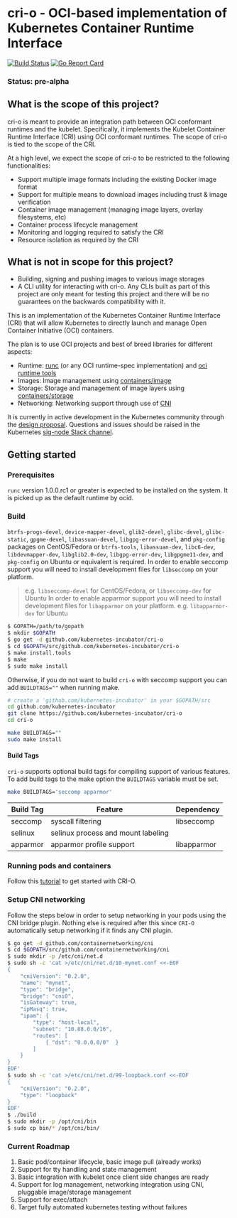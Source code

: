 # cri-o - OCI-based implementation of Kubernetes Container Runtime Interface

[![Build Status](https://img.shields.io/travis/kubernetes-incubator/cri-o.svg?maxAge=2592000&style=flat-square)](https://travis-ci.org/kubernetes-incubator/cri-o)
[![Go Report Card](https://goreportcard.com/badge/github.com/kubernetes-incubator/cri-o?style=flat-square)](https://goreportcard.com/report/github.com/kubernetes-incubator/cri-o)

### Status: pre-alpha

## What is the scope of this project?

cri-o is meant to provide an integration path between OCI conformant runtimes and the kubelet.
Specifically, it implements the Kubelet Container Runtime Interface (CRI) using OCI conformant runtimes.
The scope of cri-o is tied to the scope of the CRI.

At a high level, we expect the scope of cri-o to be restricted to the following functionalities:

* Support multiple image formats including the existing Docker image format
* Support for multiple means to download images including trust & image verification
* Container image management (managing image layers, overlay filesystems, etc)
* Container process lifecycle management
* Monitoring and logging required to satisfy the CRI
* Resource isolation as required by the CRI

## What is not in scope for this project?

* Building, signing and pushing images to various image storages
* A CLI utility for interacting with cri-o. Any CLIs built as part of this project are only meant for testing this project and there will be no guarantees on the backwards compatibility with it.

This is an implementation of the Kubernetes Container Runtime Interface (CRI) that will allow Kubernetes to directly launch and manage Open Container Initiative (OCI) containers.

The plan is to use OCI projects and best of breed libraries for different aspects:
- Runtime: [runc](https://github.com/opencontainers/runc) (or any OCI runtime-spec implementation) and [oci runtime tools](https://github.com/opencontainers/runtime-tools)
- Images: Image management using [containers/image](https://github.com/containers/image)
- Storage: Storage and management of image layers using [containers/storage](https://github.com/containers/storage)
- Networking: Networking support through use of [CNI](https://github.com/containernetworking/cni)

It is currently in active development in the Kubernetes community through the [design proposal](https://github.com/kubernetes/kubernetes/pull/26788).  Questions and issues should be raised in the Kubernetes [sig-node Slack channel](https://kubernetes.slack.com/archives/sig-node).

## Getting started

### Prerequisites
`runc` version 1.0.0.rc1 or greater is expected to be installed on the system. It is picked up as the default runtime by ocid.

### Build

`btrfs-progs-devel`, `device-mapper-devel`, `glib2-devel`, `glibc-devel`, `glibc-static`,  `gpgme-devel`, `libassuan-devel`, `libgpg-error-devel`, and `pkg-config` packages on CentOS/Fedora or `btrfs-tools`, `libassuan-dev`, `libc6-dev`, `libdevmapper-dev`, `libglib2.0-dev`, `libgpg-error-dev`, `libgpgme11-dev`, and `pkg-config` on Ubuntu or equivalent is required.
In order to enable seccomp support you will need to install development files for `libseccomp` on your platform.
> e.g. `libseccomp-devel` for CentOS/Fedora, or `libseccomp-dev` for Ubuntu
In order to enable apparmor support you will need to install development files for `libapparmor` on your platform.
> e.g. `libapparmor-dev` for Ubuntu

```bash
$ GOPATH=/path/to/gopath
$ mkdir $GOPATH
$ go get -d github.com/kubernetes-incubator/cri-o
$ cd $GOPATH/src/github.com/kubernetes-incubator/cri-o
$ make install.tools
$ make
$ sudo make install
```
Otherwise, if you do not want to build `cri-o` with seccomp support you can add `BUILDTAGS=""` when running make.

```bash
# create a 'github.com/kubernetes-incubator' in your $GOPATH/src
cd github.com/kubernetes-incubator
git clone https://github.com/kubernetes-incubator/cri-o
cd cri-o

make BUILDTAGS=""
sudo make install
```

#### Build Tags

`cri-o` supports optional build tags for compiling support of various features.
To add build tags to the make option the `BUILDTAGS` variable must be set.

```bash
make BUILDTAGS='seccomp apparmor'
```

| Build Tag | Feature                            | Dependency  |
|-----------|------------------------------------|-------------|
| seccomp   | syscall filtering                  | libseccomp  |
| selinux   | selinux process and mount labeling | <none>      |
| apparmor  | apparmor profile support           | libapparmor |

### Running pods and containers

Follow this [tutorial](tutorial.md) to get started with CRI-O.

### Setup CNI networking

Follow the steps below in order to setup networking in your pods using the CNI
bridge plugin. Nothing else is required after this since `CRI-O` automatically
setup networking if it finds any CNI plugin.

```sh
$ go get -d github.com/containernetworking/cni
$ cd $GOPATH/src/github.com/containernetworking/cni
$ sudo mkdir -p /etc/cni/net.d
$ sudo sh -c 'cat >/etc/cni/net.d/10-mynet.conf <<-EOF
{
    "cniVersion": "0.2.0",
    "name": "mynet",
    "type": "bridge",
    "bridge": "cni0",
    "isGateway": true,
    "ipMasq": true,
    "ipam": {
        "type": "host-local",
        "subnet": "10.88.0.0/16",
        "routes": [
            { "dst": "0.0.0.0/0"  }
        ]
    }
}
EOF'
$ sudo sh -c 'cat >/etc/cni/net.d/99-loopback.conf <<-EOF
{
    "cniVersion": "0.2.0",
    "type": "loopback"
}
EOF'
$ ./build
$ sudo mkdir -p /opt/cni/bin
$ sudo cp bin/* /opt/cni/bin/
```

### Current Roadmap

1. Basic pod/container lifecycle, basic image pull (already works)
1. Support for tty handling and state management
1. Basic integration with kubelet once client side changes are ready
1. Support for log management, networking integration using CNI, pluggable image/storage management
1. Support for exec/attach
1. Target fully automated kubernetes testing without failures

